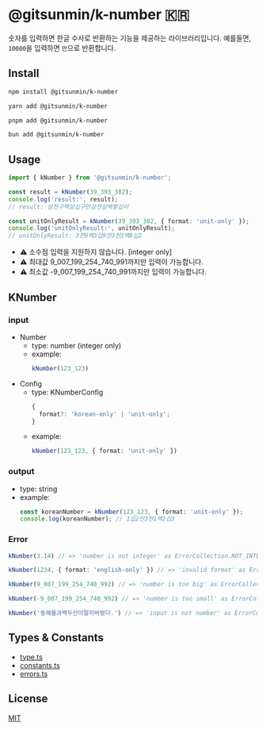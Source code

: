# @gitsunmin/k-number 🇰🇷

숫자를 입력하면 한글 수사로 반환하는 기능을 제공하는 라이브러리입니다. 예를들면, `10000`을 입력하면 `만`으로 반환합니다.

## Install

```bash
npm install @gitsunmin/k-number

yarn add @gitsunmin/k-number

pnpm add @gitsunmin/k-number

bun add @gitsunmin/k-number
```

## Usage

```ts
import { kNumber } from '@gitsunmin/k-number';

const result = kNumber(39_393_382);
console.log('result:', result);
// result: 삼천구백삼십구만삼천삼백팔십이

const unitOnlyResult = kNumber(39_393_382, { format: 'unit-only' });
console.log('unitOnlyResult:', unitOnlyResult);
// unitOnlyResult: 3천9백3십9만3천3백8십2
```

- :warning: 소수점 입력을 지원하지 않습니다. [integer only]
- :warning: 최대값 9_007_199_254_740_991까지만 입력이 가능합니다. 
- :warning: 최소값 -9_007_199_254_740_991까지만 입력이 가능합니다. 

## KNumber

### input
- Number
  - type: number (integer only)
  - example:
    ```ts
    kNumber(123_123)
    ```
- Config
  - type: KNumberConfig
    ```ts
    {
      format?: 'korean-only' | 'unit-only';
    }
    ``` 
  - example: 
    ```ts
    kNumber(123_123, { format: 'unit-only' })
    ```

### output
- type: string
- example:
  ```ts
  const koreanNumber = kNumber(123_123, { format: 'unit-only' });
  console.log(koreanNumber); // 1십2만3천1백2십3
  ```

### Error

```ts
kNumber(3.14) // => 'number is not integer' as ErrorCollection.NOT_INTEGER

kNumber(1234, { format: 'english-only' }) // => 'invalid format' as ErrorCollection.INVALID_FORMAT

kNumber(9_007_199_254_740_992) // => 'number is too big' as ErrorCollection.OVER_MAX_NUMBER

kNumber(-9_007_199_254_740_992) // => 'number is too small' as ErrorCollection.UNDER_MIN_NUMBER

kNumber('동해물과백두산이말라버렸다.') // => 'input is not number' as ErrorCollection.NOT_NUMBER

```

## Types & Constants
- [type.ts](https://github.com/gitsunmin/k-number/blob/master/src/types/index.ts)
- [constants.ts](https://github.com/gitsunmin/k-number/blob/master/src/constants/index.ts)
- [errors.ts](https://github.com/gitsunmin/k-number/blob/master/src/errors/index.ts)

## License

[MIT](./LICENSE)